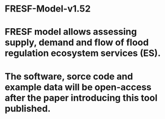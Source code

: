 # FRESF-Model-v1.52
# FRESF model allows assessing supply, demand and flow of flood regulation ecosystem services (ES).
# The software, sorce code and example data will be open-access after the paper introducing this tool published. 
